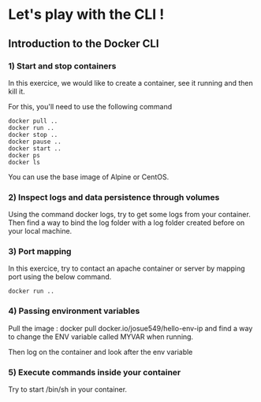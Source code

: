# Let's play with the CLI !
## Introduction to the Docker CLI

### 1) Start and stop containers

In this exercice, we would like to create a container, see it running and then kill it.

For this, you'll need to use the following command

```
docker pull .. 
docker run ..
docker stop .. 
docker pause ..
docker start ..
docker ps
docker ls
```

You can use the base image of Alpine or CentOS. 

### 2) Inspect logs and data persistence through volumes

Using the command docker logs, try to get some logs from your container. 
Then find a way to bind the log folder with a log folder created before on your local machine. 

### 3) Port mapping 

In this exercice, try to contact an apache container or server by mapping port using the below command. 

``` docker run .. ```

### 4) Passing environment variables

Pull the image : docker pull docker.io/josue549/hello-env-ip and find a way to change the ENV variable called MYVAR when running. 

Then log on the container and look after the env variable 

### 5) Execute commands inside your container

Try to start /bin/sh in your container. 

